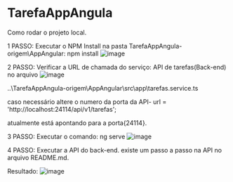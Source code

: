 # TarefaAppAngula
Como rodar o projeto local.

1 PASSO: 
Executar o NPM Install na pasta TarefaAppAngula-origem\AppAngular:  npm install
![image](https://user-images.githubusercontent.com/9157652/227239092-dc56e1f5-29ea-4b2a-a1c1-4dedac357b4a.png)


2 PASSO: 
Verificar a URL de chamada do serviço: API de tarefas(Back-end) no arquivo
![image](https://user-images.githubusercontent.com/9157652/227239538-ac457789-9615-4817-bf68-8972ac080c3e.png)

..\TarefaAppAngula-origem\AppAngular\src\app\tarefas.service.ts

caso necessário altere o numero da porta da API- url = 'http://localhost:24114/api/v1/tarefas';

atualmente está apontando para a porta{24114}.

3 PASSO: 
Executar o comando: ng serve
![image](https://user-images.githubusercontent.com/9157652/227239848-9bcab4ff-8acc-4a7d-bc25-9e4c40f09bd2.png)


4 PASSO: 
Executar a API do back-end. existe um passo a passo na API no arquivo README.md.


Resultado: 
![image](https://user-images.githubusercontent.com/9157652/227251121-f2fb1bf9-ca4c-4667-ade2-643ceb437f1a.png)
